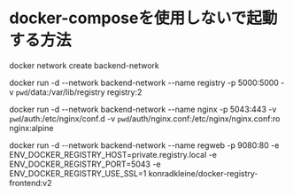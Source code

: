 # docker-composeを使用しないで起動する方法

docker network create backend-network


docker run -d --network backend-network --name registry -p 5000:5000 -v `pwd`/data:/var/lib/registry registry:2

docker run -d --network backend-network --name nginx -p 5043:443 -v `pwd`/auth:/etc/nginx/conf.d -v `pwd`/auth/nginx.conf:/etc/nginx/nginx.conf:ro nginx:alpine

docker run -d --network backend-network --name regweb -p 9080:80 -e ENV_DOCKER_REGISTRY_HOST=private.registry.local -e ENV_DOCKER_REGISTRY_PORT=5043 -e ENV_DOCKER_REGISTRY_USE_SSL=1 konradkleine/docker-registry-frontend:v2



